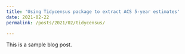 ```yaml
---
title: 'Using Tidycensus package to extract ACS 5-year estimates'
date: 2021-02-22
permalink: /posts/2021/02/tidycensus/

---
```


This is a sample blog post. 
